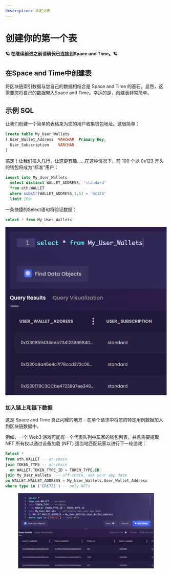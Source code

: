 ```yaml
---
description: 自定义表
---
```


# 创建你的第一个表

#### 🪐  在继续前进之前请确保已连接到Space and Time。🪐

## 在Space and Time中创建表

将区块链索引数据与您自己的数据相结合是 Space and Time 的基石。显然，这需要您将自己的数据带入Space and Time。幸运的是，创建表非常简单。



## 示例 SQL&#x20;

让我们创建一个简单的表格来为您的用户收集钱包地址。这很简单：

```sql
Create table My_User_Wallets
( User_Wallet_Address  VARCHAR  Primary Key,
  User_Subscription    VARCHAR
)
```

搞定！让我们插入几行，让这更有趣……在这种情况下，前 100 个以 0x123 开头的钱包将成为“标准”用户：

```sql
insert into My_User_Wallets
  select distinct WALLET_ADDRESS, 'standard'
  from eth.WALLET
  where substr(WALLET_ADDRESS,1,5) = '0x123'
  limit 100
```

一条快捷的Select语句将验证数据：

```sql
select * from My_User_Wallets
```

![](<../../.gitbook/assets/image (2).png>)

### 加入链上和链下数据

这是 Space and Time 真正闪耀的地方 - 在单个请求中将您的特定用例数据加入到区块链数据中。

例如，一个 Web3 游戏可能有一个代表队列中玩家的钱包列表，并且需要提取 NFT 所有权以通过设备加载 (NFT) 适当地匹配玩家以进行下一轮游戏：

```sql
Select * 
from eth.WALLET -- on-chain 
join TOKEN_TYPE -- on-chain 
  on WALLET.TOKEN_TYPE_ID = TOKEN_TYPE.ID
join My_User_Wallets  -- off-chain, aka your app data
on WALLET.WALLET_ADDRESS = My_User_Wallets.User_Wallet_Address
where type in ('ERC721') -- only NFTs
```

<figure><img src="../../.gitbook/assets/image (17).png" alt=""><figcaption></figcaption></figure>
